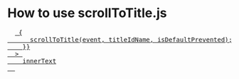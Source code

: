 # How to use scrollToTitle.js

<pre>
  <a
    href="/"
    onClick={(event) => {
      scrollToTitle(event, titleIdName, isDefaultPrevented);
    }}
  > 
    innerText
  </a>
</pre>
